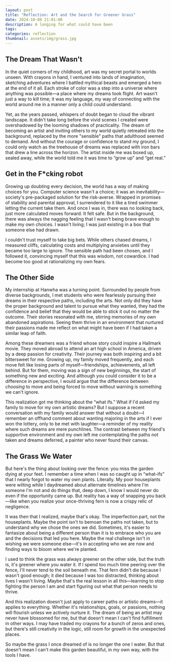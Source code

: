 ```yaml
---
layout: post
title: "Reflection: Art and the Search for Greener Grass"
date: 2024-10-08 21:01:00
description: A longing for what could have been
tags:
categories: reflection
thumbnail: assets/img/grass.jpg
---
```


## **The Dream That Wasn't**

In the quiet corners of my childhood, art was my secret portal to worlds unseen. With crayons in hand, I ventured into lands of imagination, sketching adventures where I battled mythical beasts and emerged a hero at the end of it all. Each stroke of color was a step into a universe where anything was possible—a place where my dreams took flight. Art wasn't just a way to kill time; it was my language, my way of connecting with the world around me in a manner only a child could understand.

Yet, as the years passed, whispers of doubt began to cloud the vibrant landscape. It didn't take long before the vivid scenes I created were overshadowed by the looming shadows of practicality. The dream of becoming an artist and inviting others to my world quietly retreated into the background, replaced by the more "sensible" paths that adulthood seemed to demand. And without the courage or confidence to stand my ground, I could only watch as the treehouse of dreams was replaced with iron bars that drew a line across the horizon. The artist inside me was boxed up, sealed away, while the world told me it was time to “grow up” and “get real.”

## **Get in the F*cking robot**

Growing up doubting every decision, the world has a way of making choices for you. Computer science wasn't a choice; it was an inevitability—society's pre-packaged solution for the risk-averse. Wrapped in promises of stability and parental approval, I surrendered to it like a tired swimmer letting the current take them. And once I was in, there was no looking back, just more calculated moves forward. It felt safe. But in the background, there was always the nagging feeling that I wasn't being brave enough to make my own choices. I wasn't living; I was just existing in a box that someone else had drawn.

I couldn't trust myself to take big bets. While others chased dreams, I measured cliffs, calculating costs and multiplying anxieties until they became too large to ignore. The sensible path had been chosen, and I followed it, convincing myself that this was wisdom, not cowardice. I had become too good at rationalizing my own fears.

## **The Other Side**

My internship at Hanwha was a turning point. Surrounded by people from diverse backgrounds, I met students who were fearlessly pursuing their dreams in their respective paths, including the arts. Not only did they have the proper background and talent to pursue what they wanted, they had the confidence and belief that they would be able to stick it out no matter the outcome. Their stories resonated with me, stirring memories of my own abandoned aspirations. Seeing them thrive in an environment that nurtured their passions made me reflect on what might have been if I had taken a similar leap of faith.

Among these dreamers was a friend whose story could inspire a Hallmark movie. They moved abroad to attend an art high school in America, driven by a deep passion for creativity. Their journey was both inspiring and a bit bittersweet for me. Growing up, my family moved frequently, and each move felt like losing parts of myself—friendships, achievements, all left behind. But for them, moving was a sign of new beginnings, the start of something new and exciting. And although you could consider it to be a difference in perspective, I would argue that the difference between *choosing* to move and being forced to move without warning is something we can't ignore.

This realization got me thinking about the “what ifs.” What if I'd asked my family to move for my own artistic dreams? But I suppose a recent conversation with my family would answer that without a doubt—I remember an offhand comment about wanting majoring in the arts if I ever won the lottery, only to be met with laughter—a reminder of my reality where such dreams are mere punchlines. The contrast between my friend's supportive environment and my own left me contemplating the paths not taken and dreams deferred, a painter who never found their canvas.

## **The Grass We Water**

But here's the thing about looking over the fence: you miss the garden dying at your feet. I remember a time when I was so caught up in “what-ifs” that I nearly forgot to water my own plants. Literally. My poor houseplants were wilting while I daydreamed about alternate timelines where I'm someone I'm not and do things that, deep down, I know I would never do even if the opportunity came up. But reality has a way of snapping you back—like when you realize your once-thriving fern is now a crispy relic of negligence.

It was then that I realized, maybe that's okay. The imperfection part, not the houseplants. Maybe the point isn't to bemoan the paths not taken, but to understand why we chose the ones we did. Sometimes, it's easier to fantasize about being a different person than it is to embrace who you are and the decisions that led you here. Maybe the real challenge isn't in wishing we were someone else—it's in accepting who we are now and finding ways to bloom where we're planted.

I used to think the grass was always greener on the other side, but the truth is, it's greener where you water it. If I spend too much time peering over the fence, I'll never tend to the soil beneath me. That fern didn't die because I wasn't good enough; it died because I was too distracted, thinking about lives I wasn't living. Maybe that's the real lesson in all this—learning to stop fighting the person I am and start figuring out what that person needs to thrive.

And this realization doesn't just apply to career paths or artistic dreams—it applies to everything. Whether it's relationships, goals, or passions, nothing will flourish unless we actively nurture it. The dream of being an artist may never have blossomed for me, but that doesn't mean I can't find fulfillment in other ways. I may have traded my crayons for a bunch of zeros and ones, but there's still creativity in the logic, still room for growth in the unexpected places.

So maybe the grass I once dreamed of is no longer the one I water. But that doesn't mean I can't make this garden beautiful, in my own way, with the tools I have.